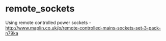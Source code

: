 # remote_sockets
Using remote controlled power sockets - http://www.maplin.co.uk/p/remote-controlled-mains-sockets-set-3-pack-n79ka
